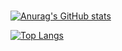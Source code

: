 # 

[![Anurag's GitHub stats](https://github-readme-stats.vercel.app/api?username=mixerotn&count_private=true&show_icons=true&theme=radical)](https://github.com/anuraghazra/github-readme-stats)

[![Top Langs](https://github-readme-stats.vercel.app/api/top-langs/?username=mixerotn&langs_count=10&layout=compact&theme=radical)](https://github.com/anuraghazra/github-readme-stats)
